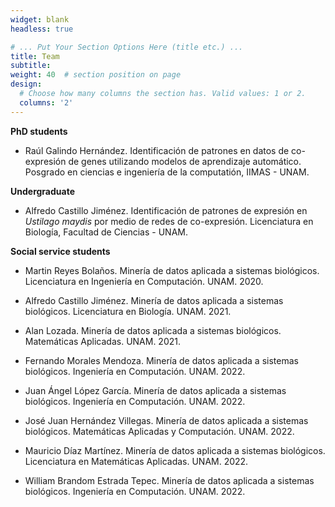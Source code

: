 ```yaml
---
widget: blank
headless: true

# ... Put Your Section Options Here (title etc.) ...
title: Team
subtitle:
weight: 40  # section position on page
design:
  # Choose how many columns the section has. Valid values: 1 or 2.
  columns: '2'
---
```

<p><strong>PhD students</strong></p>

- Raúl Galindo Hernández. Identificación de patrones en datos de co-expresión de genes utilizando modelos de aprendizaje automático. Posgrado en ciencias e ingeniería de la computatión, IIMAS - UNAM.

<p><strong>Undergraduate</strong></p>

- Alfredo Castillo Jiménez. Identificación de patrones de expresión en <i>Ustilago maydis</i> por medio de redes de co-expresión. Licenciatura en Biología, Facultad de Ciencias - UNAM.

<p><strong>Social service students</strong></p>

- Martin Reyes Bolaños. Minería de datos aplicada a sistemas biológicos. Licenciatura en Ingeniería en Computación. UNAM. 2020.

- Alfredo Castillo Jiménez. Minería de datos aplicada a sistemas biológicos. Licenciatura en Biología. UNAM. 2021.

- Alan Lozada. Minería de datos aplicada a sistemas biológicos. Matemáticas Aplicadas. UNAM. 2021.

- Fernando Morales Mendoza. Minería de datos aplicada a sistemas biológicos. Ingeniería en Computación. UNAM. 2022.

- Juan Ángel López García. Minería de datos aplicada a sistemas biológicos. Ingeniería en Computación. UNAM. 2022.

- José Juan Hernández Villegas. Minería de datos aplicada a sistemas biológicos. Matemáticas Aplicadas y Computación. UNAM. 2022.

- Mauricio Díaz Martínez. Minería de datos aplicada a sistemas biológicos. Licenciatura en Matemáticas Aplicadas. UNAM. 2022.

- William Brandom Estrada Tepec. Minería de datos aplicada a sistemas biológicos. Ingeniería en Computación. UNAM. 2022.

